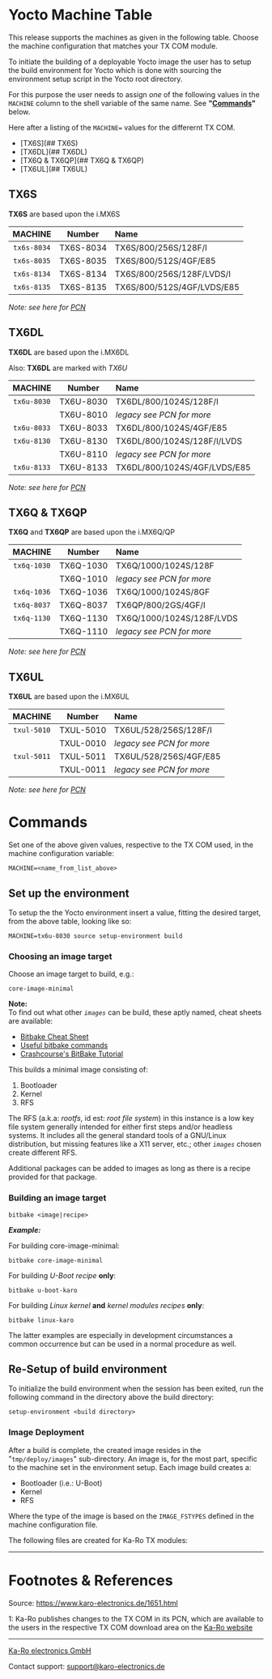 # Yocto Machine Table
This release supports the machines as given in the following table. Choose the
machine configuration that matches your TX COM module.

To initiate the building of a deployable Yocto image the user has to setup the
build environment for Yocto which is done with sourcing the environment setup
script in the Yocto root directory.

For this purpose the user needs to assign *one* of the following values in
the `MACHINE` column to the shell variable of the same name.
See __"[Commands](#Commands)"__ below.

Here after a listing of the `MACHINE=` values for the differernt TX COM.

* [TX6S](## TX6S)
* [TX6DL](## TX6DL)
* [TX6Q & TX6QP](## TX6Q & TX6QP)
* [TX6UL](## TX6UL)

## TX6S
**TX6S** are based upon the i.MX6S

|   MACHINE   |   Number  |   Name                            |
|:-----------:|:---------:|:----------------------------------|
| `tx6s-8034` | TX6S-8034 | TX6S/800/256S/128F/I              |
| `tx6s-8035` | TX6S-8035 | TX6S/800/512S/4GF/E85             |
| `tx6s-8134` | TX6S-8134 | TX6S/800/256S/128F/LVDS/I         |
| `tx6s-8135` | TX6S-8135 | TX6S/800/512S/4GF/LVDS/E85        |

_Note: see here for [PCN](#pcn)_

## TX6DL
**TX6DL** are based upon the i.MX6DL

Also: **TX6DL** are marked with _TX6U_

|   MACHINE   |  Number   |   Name                            |
|:-----------:|:---------:|:----------------------------------|
| `tx6u-8030` | TX6U-8030 | TX6DL/800/1024S/128F/I            |
|             | TX6U-8010 | *legacy see PCN for more*         |
| `tx6u-8033` | TX6U-8033 | TX6DL/800/1024S/4GF/E85           |
| `tx6u-8130` | TX6U-8130 | TX6DL/800/1024S/128F/I/LVDS       |
|             | TX6U-8110 | *legacy see PCN for more*         |
| `tx6u-8133` | TX6U-8133 | TX6DL/800/1024S/4GF/LVDS/E85      |

_Note: see here for [PCN](#pcn)_


## TX6Q & TX6QP
**TX6Q** and **TX6QP** are based upon the i.MX6Q/QP

|   MACHINE   |  Number   |   Name                            |
|:-----------:|:---------:|:----------------------------------|
| `tx6q-1030` | TX6Q-1030 | TX6Q/1000/1024S/128F              |
|             | TX6Q-1010 | *legacy see PCN for more*         |
| `tx6q-1036` | TX6Q-1036 | TX6Q/1000/1024S/8GF               |
| `tx6q-8037` | TX6Q-8037 | TX6QP/800/2GS/4GF/I               |
| `tx6q-1130` | TX6Q-1130 | TX6Q/1000/1024S/128F/LVDS         |
|             | TX6Q-1110 | *legacy see PCN for more*         |

_Note: see here for [PCN](#pcn)_

## TX6UL
**TX6UL** are based upon the i.MX6UL

|   MACHINE   |  Number   |   Name                            |
|:-----------:|:---------:|:----------------------------------|
| `txul-5010` | TXUL-5010 | TX6UL/528/256S/128F/I             |
|             | TXUL-0010 | *legacy see PCN for more*         |
| `txul-5011` | TXUL-5011 | TX6UL/528/256S/4GF/E85            |
|             | TXUL-0011 | *legacy see PCN for more*         |

_Note: see here for [PCN](#pcn)_

# <a name="Commands">Commands</a>
Set one of the above given values, respective to the TX COM used, in the machine
configuration variable:

`MACHINE=<name_from_list_above>`

## Set up the environment
To setup the the Yocto environment insert a value, fitting the desired target,
from the above table, looking like so:

`MACHINE=tx6u-8030 source setup-environment build`

### Choosing an image target
Choose an image target to build, e.g.:

`core-image-minimal`

**Note:**<br>
To find out what other _`images`_ can be build, these aptly named, cheat sheets
are available:

* [Bitbake Cheat Sheet][3]
* [Useful bitbake commands][4]
* [Crashcourse's BitBake Tutorial][5]

This builds a minimal image consisting of:

1. Bootloader
2. Kernel
3. RFS

The RFS (a.k.a: _rootfs_, id est: _root file system_) in this instance is a
low key file system generally intended for either first steps and/or headless
systems. It includes all the general standard tools of a GNU/Linux
distribution, but missing features like a X11 server, etc.; other _`images`_ chosen
create different RFS.

Additional packages can be added to images as long as there is a recipe
provided for that package.

### Building an image target

`bitbake <image|recipe>`

_**Example:**_

For building core-image-minimal:

`bitbake core-image-minimal`

For building _U-Boot_ _recipe_ **only**:

`bitbake u-boot-karo`

For building _Linux kernel_ **and** _kernel modules_ _recipes_ **only**:

`bitbake linux-karo`

The latter examples are especially in development circumstances a common occurrence
but can be used in a normal procedure as well.


## Re-Setup of build environment
To initialize the build environment when the session has been exited, run the
following command in the directory above the build directory:

`setup-environment <build directory>`

### Image Deployment
After a build is complete, the created image resides in the "`tmp/deploy/images`"
sub-directory. An image is, for the most part, specific to the machine set in
the environment setup. Each image build creates a:

* Bootloader (i.e.: U-Boot)
* Kernel
* RFS

Where the type of the image is based on the `IMAGE_FSTYPES` defined in the
machine configuration file.

The following files are created for Ka-Ro TX modules:

---

# Footnotes & References
Source: <https://www.karo-electronics.de/1651.html>

<a name="pcn">1</a>: Ka-Ro publishes changes to the TX COM in its PCN, which are available to the users in the respective TX COM download area on the [Ka-Ro website][2]

[2]: http://www.karo-electronics.de
[3]: http://elinux.org/Bitbake_Cheat_Sheet
[4]: https://community.nxp.com/docs/DOC-94953
[5]: http://www.crashcourse.ca/wiki/index.php/BitBake_Tutorial

---

[Ka-Ro electronics GmbH](http://www.karo-electronics.de)

Contact support: support@karo-electronics.de

